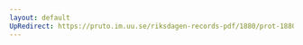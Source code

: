 ```yaml
---
layout: default
UpRedirect: https://pruto.im.uu.se/riksdagen-records-pdf/1880/prot-1880--fk--028/prot-1880--fk--028_007.pdf
---
```

